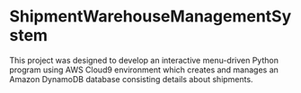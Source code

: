 # ShipmentWarehouseManagementSystem
This project was designed to develop an interactive menu-driven Python program using AWS Cloud9 environment which creates and manages an Amazon DynamoDB database consisting details about shipments.
